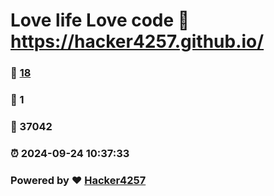 # Love life Love code :link: https://hacker4257.github.io/ 
### :page_facing_up: [18](https://hacker4257.github.io//tag.html) 
### :speech_balloon: 1 
### :hibiscus: 37042 
### :alarm_clock: 2024-09-24 10:37:33 
### Powered by :heart: [Hacker4257](https://hacker4257.github.io)
